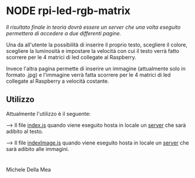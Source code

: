 # NODE rpi-led-rgb-matrix

*Il risultato finale in teoria dovrà essere un server che una volta eseguito permettera di accedere a due differenti pagine.*

Una da all'utente la possibilità di inserire il proprio testo, scegliere il colore, scegliere la luminosità e impostare la velocità con cui il testo verrà fatto scorrere per le 4 matrici di led collegate al Raspberry.


Invece l'altra pagina permette di inserire un immagine (attualmente solo in formato .jpg) e l'immagine verrà fatta scorrere per le 4 matrici di led collegate al Raspberry a velocità costante.


## Utilizzo

Attualmente l'utilizzo è il seguente:

--> Il file [index.js](https://github.com/ArcaneDiver/NODE_rpi-led-rgb-matrix/index.js) quando viene eseguito hosta in locale un [server](10.201.0.11:3000) che sarà adibito al testo.

--> Il file [indexImage.js](https://github.com/ArcaneDiver/NODE_rpi-led-rgb-matrix/indexImage.js) quando viene eseguito hosta in locale un [server](10.201.0.11:3000) che sarà adibito alle immagini.




#
Michele Della Mea
